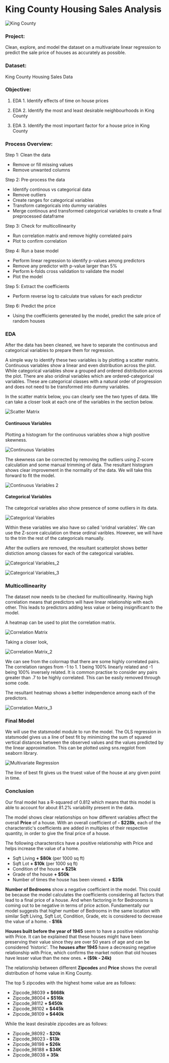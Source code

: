 # King County Housing Sales Analysis

![King County](https://github.com/dicchyant84/Module_2-Final-Project/blob/main/KC.jpg)

### Project: 

Clean, explore, and model the dataset on a multivariate linear regression to predict the sale price of houses as accurately as possible.

### Dataset:

King County Housing Sales Data

### Objective:

1. EDA 1. Identify effects of time on house prices 

2. EDA 2. Identify the most and least desirable neighbourhoods in King County 

3. EDA 3. Identify the most important factor for a house price in King County

### Process Overview:

Step 1: Clean the data
- Remove or fill missing values
- Remove unwanted columns

Step 2: Pre-process the data
- Identify continous vs categorical data
- Remove outliers
- Create ranges for categorical variables
- Transform categoricals into dummy variables
- Merge continous and transformed categorical variables to create a final preprocessed dataframe

Step 3: Check for multicollinearity
- Run correlation matrix and remove highly correlated pairs
- Plot to confirm correlation

Step 4: Run a base model
- Perform linear regression to identify p-values among predictors
- Remove any predictor with p-value larger than 5%
- Perform k-folds cross validation to validate the model
- Plot the model

Step 5: Extract the coefficients
- Perform reverse log to calculate true values for each predictor

Step 6: Predict the price
- Using the coefficients generated by the model, predict the sale price of random houses


### EDA 

After the data has been cleaned, we have to separate the continuous and categorical variables to prepare them for regression.

A simple way to identify these two variables is by plotting a scatter matrix. Continuous variables show a linear and even distribution across the plot. While categorical variables show a grouped and ordered distribution across the plot. There are also oridinal variables which are ordered-categorical variables. These are categorical classes with a natural order of progression and does not need to be transformed into dummy variables. 

In the scatter matrix below, you can clearly see the two types of data. We can take a closer look at each one of the variables in the section below.

![Scatter Matrix](https://github.com/dicchyant84/Module_2-Final-Project/blob/main/Graphs/Scatter_Matrix.png)

#### Continuous Variables

Plotting a histogram for the continuous variables show a high positive skewness. 

![Continuous Variables](https://github.com/dicchyant84/Module_2-Final-Project/blob/main/Graphs/continuous1.png)

The skewness can be corrected by removing the outliers using Z-score calculation and some manual trimming of data. 
The resultant histogram shows clear improvement in the normality of the data. We will take this forward to fit the model.

![Continuous Variables 2](https://github.com/dicchyant84/Module_2-Final-Project/blob/main/Graphs/continuous2.png)

#### Categorical Variables

The categorical variables also show presence of some outliers in its data.

![Categorical Variables](https://github.com/dicchyant84/Module_2-Final-Project/blob/main/Graphs/categorical1.png)

Within these variables we also have so called 'oridnal variables'. We can use the Z-score calculation on these ordinal varibles. However, we will have to the trim the rest of the categoricals manually.

After the outliers are removed, the resultant scatterplot shows better distiction among classes for each of the categorical variables. 

![Categorical Variables_2](https://github.com/dicchyant84/Module_2-Final-Project/blob/main/Graphs/Categorical_Variables_2.png)

![Categorical Variables_3](https://github.com/dicchyant84/Module_2-Final-Project/blob/main/Graphs/Categorical_Variables_3.png)

### Multicollinearity

The dataset now needs to be checked for multicollinearity. Having high correlation means that predictors will have linear relationship with each other. This leads to predictors adding less value or being insignificant to the model. 

A heatmap can be used to plot the correlation matrix.

![Correlation Matrix](https://github.com/dicchyant84/Module_2-Final-Project/blob/main/Graphs/corr1.png)

Taking a closer look,

![Correlation Matrix_2](https://github.com/dicchyant84/Module_2-Final-Project/blob/main/Graphs/corr2.png)

We can see from the colormap that there are some highly correlated pairs. The correlation ranges from -1 to 1. 1 being 100% linearly related and -1 being 100% inversely related. It is common practise to consider any pairs greater than .7 to be highly correlated. This can be easily removed through some code.

The resultant heatmap shows a better independence among each of the predictors.

![Correlation Matrix_3](https://github.com/dicchyant84/Module_2-Final-Project/blob/main/Graphs/corr3.png)

### Final Model

We will use the statsmodel module to run the model. The OLS regression in statsmodel gives us a line of best fit by minimizing the sum of squared vertical distances between the observed values and the values predicted by the linear approximation. This can be plotted using sns.regplot from seaborn library.

![Multivariate Regression](https://github.com/dicchyant84/Module_2-Final-Project/blob/main/Graphs/regression.png)

The line of best fit gives us the truest value of the house at any given point in time. 

### Conclusion

Our final model has a R-squared of 0.812 which means that this model is able to account for about 81.2% variability present in the data.

The model shows clear relationships on how different variables affect the overall **Price** of a house. With an overall coefficient of **- $228k**, each of the characterstic's coefficients are added in multiples of their respective quantity, in order to give the final price of a house.

The following characterstics have a positive relationship with Price and helps increase the value of a home.
* Sqft Living **+ $80k** (per 1000 sq ft)
* Sqft Lot **+ $10k** (per 1000 sq ft)      
* Condition of the house **+ $25k**  
* Grade of the house **+ $50k** 
* Number of times the house has been viewed. **+ $35k**  

**Number of Bedrooms** show a negative coefficient in the model. This could be because the model calculates the coefficients considering all factors that lead to a final price of a house. And when factoring in for Bedroooms is coming out to be negative in terms of price action. Fundamentally our model suggests that higher number of Bedrooms in the same location with similar Sqft Living, Sqft Lot, Condition, Grade, etc is considered to decrease the value of a home. **- $16k**

**Houses built before the year of 1945** seem to have a positive relationship with Price. It can be explained that these houses might have been preserving their value since they are over 50 years of age and can be considered 'historic'. The **houses after 1945** have a decreasing negative relationship with Price, which confirms the market notion that old houses have lesser value than the new ones. **+ ($9k - 24k)**

The relationship between different **Zipcodes** and **Price** shows the overall distribution of home value in King County. 

The top 5 zipcodes with the highest home value are as follows:
* Zipcode_98039	**+ $668k**
* Zipcode_98004 **+ $516k**
* Zipcode_98112	**+ $450k**
* Zipcode_98102	**+ $445k**
* Zipcode_98109 **+ $440k**

While the least desirable zipcodes are as follows:
* Zipcode_98092	**- $20k**
* Zipcode_98023	**- $13k**
* Zipcode_98198	**+ $26k**
* Zipcode_98188	**+ $34K**
* Zipcode_98038 **+ 35k**

